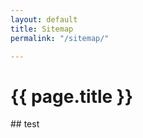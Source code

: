 ```yaml
---
layout: default
title: Sitemap
permalink: "/sitemap/"

---
```

<main class="container" markdown="1">
  <h1>{{ page.title }}</h1>
  ## test
</main>